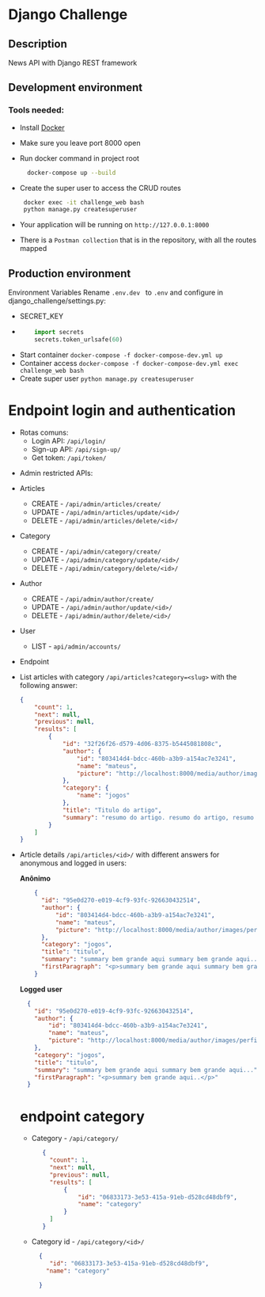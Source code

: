 # Django Challenge

## Description
News API with Django REST framework

## Development environment
### Tools needed:
 * Install [Docker](https://docs.docker.com/compose/install/)
  * Make sure you leave port 8000 open
  * Run docker command in project root
    ```bash
      docker-compose up --build
    ``` 
 * Create the super user to access the CRUD routes
    ```bash
     docker exec -it challenge_web bash
     python manage.py createsuperuser
    ```

* Your application will be running on `http://127.0.0.1:8000`
* There is a `Postman collection` that is in the repository, with all the routes mapped 
## Production environment
Environment Variables
Rename ```.env.dev ``` to ```.env``` and configure in django_challenge/settings.py:
 * SECRET_KEY
 * ``` python
       import secrets
       secrets.token_urlsafe(60) 
   ```
* Start container
  ` docker-compose -f docker-compose-dev.yml up `
* Container access
  ` docker-compose -f docker-compose-dev.yml exec challenge_web bash `
* Create super user
  ` python manage.py createsuperuser `

# Endpoint login and authentication
 * Rotas comuns:
    - Login API: `/api/login/`
    - Sign-up API: `/api/sign-up/`
    - Get token: `/api/token/`

 - Admin restricted APIs:
 - Articles
   - CREATE - `/api/admin/articles/create/`
   - UPDATE - `/api/admin/articles/update/<id>/`
   - DELETE - `/api/admin/articles/delete/<id>/`
 - Category
   - CREATE - `/api/admin/category/create/`
   - UPDATE - `/api/admin/category/update/<id>/`
   - DELETE - `/api/admin/category/delete/<id>/`
 - Author
   - CREATE - `/api/admin/author/create/`
   - UPDATE - `/api/admin/author/update/<id>/`
   - DELETE - `/api/admin/author/delete/<id>/`
 - User
   - LIST - `api/admin/accounts/`
 
- Endpoint
- List articles with category `/api/articles?category=<slug>` with the following answer:
  ```json
  {
      "count": 1,
      "next": null,
      "previous": null,
      "results": [
          {
              "id": "32f26f26-d579-4d06-8375-b5445081808c",
              "author": {
                  "id": "803414d4-bdcc-460b-a3b9-a154ac7e3241",
                  "name": "mateus",
                  "picture": "http://localhost:8000/media/author/images/perfil_6hsvzll.jpeg"
              },
              "category": {
                  "name": "jogos"
              },
              "title": "Titulo do artigo",
              "summary": "resumo do artigo. resumo do artigo, resumo do artigo, resumo do artigo"
          }
      ]
  }
  ```
- Article details `/api/articles/<id>/` with different answers for anonymous and logged in users:

    **Anônimo**
    ```json
        {
          "id": "95e0d270-e019-4cf9-93fc-926630432514",
          "author": {
              "id": "803414d4-bdcc-460b-a3b9-a154ac7e3241",
              "name": "mateus",
              "picture": "http://localhost:8000/media/author/images/perfil_6hsvzll.jpeg"
          },
          "category": "jogos",
          "title": "titulo",
          "summary": "summary bem grande aqui summary bem grande aqui..",
          "firstParagraph": "<p>summary bem grande aqui summary bem grande aqui summary bem grande aqui summary bem grande aqui</p>"
        }
    ```

    **Logged user**
    ```json
      {
        "id": "95e0d270-e019-4cf9-93fc-926630432514",
        "author": {
            "id": "803414d4-bdcc-460b-a3b9-a154ac7e3241",
            "name": "mateus",
            "picture": "http://localhost:8000/media/author/images/perfil_6hsvzll.jpeg"
        },
        "category": "jogos",
        "title": "titulo",
        "summary": "summary bem grande aqui summary bem grande aqui...",
        "firstParagraph": "<p>summary bem grande aqui..</p>"
      }
     ```
     # endpoint category
     - Category - `/api/category/ `
        ``` json
           {
             "count": 1,
             "next": null,
             "previous": null,
             "results": [
                 {
                     "id": "06833173-3e53-415a-91eb-d528cd48dbf9",
                     "name": "category"
                 }
             ]
           }
        ```
     - Category id - `/api/category/<id>/ `
         ```json 
           {
              "id": "06833173-3e53-415a-91eb-d528cd48dbf9",
             "name": "category"

           }
         ```
   
